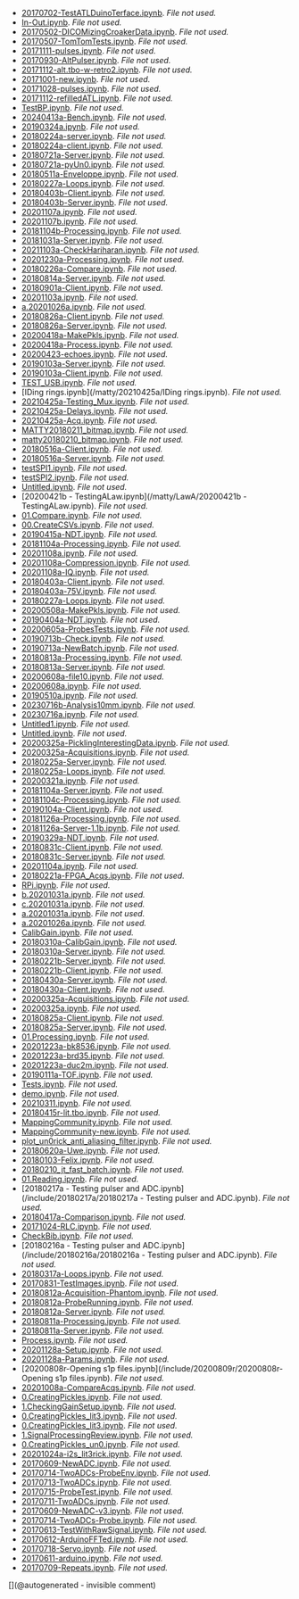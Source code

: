 * [20170702-TestATLDuinoTerface.ipynb](/retroATL3/data/20170702-TestATLDuinoTerface.ipynb). _File not used._
* [In-Out.ipynb](/retired/toadkiller/data/test_enveloppe/In-Out.ipynb). _File not used._
* [20170502-DICOMizingCroakerData.ipynb](/retired/croaker/data/20161217/20170502-DICOMizingCroakerData.ipynb). _File not used._
* [20170507-TomTomTests.ipynb](/retired/tomtom/20170507-TomTomTests.ipynb). _File not used._
* [20171111-pulses.ipynb](/retired/alt.tbo/20171111a/20171111-pulses.ipynb). _File not used._
* [20170930-AltPulser.ipynb](/retired/alt.tbo/test/20170930-AltPulser.ipynb). _File not used._
* [20171112-alt.tbo-w-retro2.ipynb](/retired/alt.tbo/20171112a/20171112-alt.tbo-w-retro2.ipynb). _File not used._
* [20171001-new.ipynb](/retired/alt.tbo/20171001a/20171001-new.ipynb). _File not used._
* [20171028-pulses.ipynb](/retired/alt.tbo/20171028a/20171028-pulses.ipynb). _File not used._
* [20171112-refilledATL.ipynb](/retired/alt.tbo/20171112b/20171112-refilledATL.ipynb). _File not used._
* [TestBP.ipynb](/retired/alt.tbo/20171112b/TestBP.ipynb). _File not used._
* [20240413a-Bench.ipynb](/pic0/data/20240413a/20240413a-Bench.ipynb). _File not used._
* [20190324a.ipynb](/matty/20190324a/20190324a.ipynb). _File not used._
* [20180224a-server.ipynb](/matty/20180224a/20180224a-server.ipynb). _File not used._
* [20180224a-client.ipynb](/matty/20180224a/20180224a-client.ipynb). _File not used._
* [20180721a-Server.ipynb](/matty/20180721a/20180721a-Server.ipynb). _File not used._
* [20180721a-pyUn0.ipynb](/matty/20180721a/20180721a-pyUn0.ipynb). _File not used._
* [20180511a-Enveloppe.ipynb](/matty/20180511a/20180511a-Enveloppe.ipynb). _File not used._
* [20180227a-Loops.ipynb](/matty/v0.1/images/20180227/20180227a-Loops.ipynb). _File not used._
* [20180403b-Client.ipynb](/matty/20180403b/20180403b-Client.ipynb). _File not used._
* [20180403b-Server.ipynb](/matty/20180403b/20180403b-Server.ipynb). _File not used._
* [20201107a.ipynb](/matty/20201107a/20201107a.ipynb). _File not used._
* [20201107b.ipynb](/matty/20201107a/20201107b.ipynb). _File not used._
* [20181104b-Processing.ipynb](/matty/20181104b/20181104b-Processing.ipynb). _File not used._
* [20181031a-Server.ipynb](/matty/20181031a/20181031a-Server.ipynb). _File not used._
* [20211103a-CheckHariharan.ipynb](/matty/20210311a/20211103a-CheckHariharan.ipynb). _File not used._
* [20201230a-Processing.ipynb](/matty/20201230a/20201230a-Processing.ipynb). _File not used._
* [20180226a-Compare.ipynb](/matty/20180226a/20180226a-Compare.ipynb). _File not used._
* [20180814a-Server.ipynb](/matty/20180814a/20180814a-Server.ipynb). _File not used._
* [20180901a-Client.ipynb](/matty/20180901a/20180901a-Client.ipynb). _File not used._
* [20201103a.ipynb](/matty/20201103a/20201103a.ipynb). _File not used._
* [a.20201026a.ipynb](/matty/20201026a/fpga_ctrl/a.20201026a.ipynb). _File not used._
* [20180826a-Client.ipynb](/matty/20180826a/20180826a-Client.ipynb). _File not used._
* [20180826a-Server.ipynb](/matty/20180826a/20180826a-Server.ipynb). _File not used._
* [20200418a-MakePkls.ipynb](/matty/20200418a/20200418a-MakePkls.ipynb). _File not used._
* [20200418a-Process.ipynb](/matty/20200418a/20200418a-Process.ipynb). _File not used._
* [20200423-echoes.ipynb](/matty/20200418a/20200423-echoes.ipynb). _File not used._
* [20190103a-Server.ipynb](/matty/20190103a/20190103a-Server.ipynb). _File not used._
* [20190103a-Client.ipynb](/matty/20190103a/20190103a-Client.ipynb). _File not used._
* [TEST_USB.ipynb](/matty/v1.1/direct/TEST_USB.ipynb). _File not used._
* [IDing rings.ipynb](/matty/20210425a/IDing rings.ipynb). _File not used._
* [20210425a-Testing_Mux.ipynb](/matty/20210425a/20210425a-Testing_Mux.ipynb). _File not used._
* [20210425a-Delays.ipynb](/matty/20210425a/20210425a-Delays.ipynb). _File not used._
* [20210425a-Acq.ipynb](/matty/20210425a/hvmux_tests/20210425a-Acq.ipynb). _File not used._
* [MATTY20180211_bitmap.ipynb](/matty/prog_flash/MATTY20180211_bitmap.ipynb). _File not used._
* [matty20180210_bitmap.ipynb](/matty/prog_flash/matty20180210_bitmap.ipynb). _File not used._
* [20180516a-Client.ipynb](/matty/20180516a/20180516a-Client.ipynb). _File not used._
* [20180516a-Server.ipynb](/matty/20180516a/20180516a-Server.ipynb). _File not used._
* [testSPI1.ipynb](/matty/SPI/testSPI1.ipynb). _File not used._
* [testSPI2.ipynb](/matty/SPI/testSPI2.ipynb). _File not used._
* [Untitled.ipynb](/matty/SPI/Untitled.ipynb). _File not used._
* [20200421b - TestingALaw.ipynb](/matty/LawA/20200421b - TestingALaw.ipynb). _File not used._
* [01.Compare.ipynb](/matty/LawA/comparatif/01.Compare.ipynb). _File not used._
* [00.CreateCSVs.ipynb](/matty/LawA/comparatif/data/00.CreateCSVs.ipynb). _File not used._
* [20190415a-NDT.ipynb](/matty/20190415a/20190415a-NDT.ipynb). _File not used._
* [20181104a-Processing.ipynb](/matty/20181104a/20181104a-Processing.ipynb). _File not used._
* [20201108a.ipynb](/matty/20201108a/20201108a.ipynb). _File not used._
* [20201108a-Compression.ipynb](/matty/20201108a/20201108a-Compression.ipynb). _File not used._
* [20201108a-IQ.ipynb](/matty/20201108a/20201108a-IQ.ipynb). _File not used._
* [20180403a-Client.ipynb](/matty/20180403a/20180403a-Client.ipynb). _File not used._
* [20180403a-75V.ipynb](/matty/20180403a/20180403a-75V.ipynb). _File not used._
* [20180227a-Loops.ipynb](/matty/20180227a/20180227a-Loops.ipynb). _File not used._
* [20200508a-MakePkls.ipynb](/matty/20200508a/20200508a-MakePkls.ipynb). _File not used._
* [20190404a-NDT.ipynb](/matty/20190404a/20190404a-NDT.ipynb). _File not used._
* [20200605a-ProbesTests.ipynb](/matty/20200605a/20200605a-ProbesTests.ipynb). _File not used._
* [20190713b-Check.ipynb](/matty/20190713/20190713b/20190713b-Check.ipynb). _File not used._
* [20190713a-NewBatch.ipynb](/matty/20190713/20190713a/20190713a-NewBatch.ipynb). _File not used._
* [20180813a-Processing.ipynb](/matty/20180813a/20180813a-Processing.ipynb). _File not used._
* [20180813a-Server.ipynb](/matty/20180813a/20180813a-Server.ipynb). _File not used._
* [20200608a-file10.ipynb](/matty/20200608a/20200608a-file10.ipynb). _File not used._
* [20200608a.ipynb](/matty/20200608a/20200608a.ipynb). _File not used._
* [20190510a.ipynb](/matty/20190510a/20190510a.ipynb). _File not used._
* [20230716b-Analysis10mm.ipynb](/matty/NDT/20230716a/20230716b-Analysis10mm.ipynb). _File not used._
* [20230716a.ipynb](/matty/NDT/20230716a/20230716a.ipynb). _File not used._
* [Untitled1.ipynb](/matty/un0_test_a/Untitled1.ipynb). _File not used._
* [Untitled.ipynb](/matty/un0_test_a/Untitled.ipynb). _File not used._
* [20200325a-PicklingInterestingData.ipynb](/matty/20200416a/20200325a-PicklingInterestingData.ipynb). _File not used._
* [20200325a-Acquisitions.ipynb](/matty/20200416a/20200325a-Acquisitions.ipynb). _File not used._
* [20180225a-Server.ipynb](/matty/20180225a/20180225a-Server.ipynb). _File not used._
* [20180225a-Loops.ipynb](/matty/20180225a/20180225a-Loops.ipynb). _File not used._
* [20200321a.ipynb](/matty/20200321a/20200321a.ipynb). _File not used._
* [20181104a-Server.ipynb](/matty/20181104c/20181104a-Server.ipynb). _File not used._
* [20181104c-Processing.ipynb](/matty/20181104c/20181104c-Processing.ipynb). _File not used._
* [20190104a-Client.ipynb](/matty/20190104a/20190104a-Client.ipynb). _File not used._
* [20181126a-Processing.ipynb](/matty/20181126a/20181126a-Processing.ipynb). _File not used._
* [20181126a-Server-1.1b.ipynb](/matty/20181126a/20181126a-Server-1.1b.ipynb). _File not used._
* [20190329a-NDT.ipynb](/matty/20190329a/20190329a-NDT.ipynb). _File not used._
* [20180831c-Client.ipynb](/matty/20180831c/20180831c-Client.ipynb). _File not used._
* [20180831c-Server.ipynb](/matty/20180831c/20180831c-Server.ipynb). _File not used._
* [20201104a.ipynb](/matty/20201104a/20201104a.ipynb). _File not used._
* [20180221a-FPGA_Acqs.ipynb](/matty/images/20180221a/20180221a-FPGA_Acqs.ipynb). _File not used._
* [RPi.ipynb](/matty/images/20180221a/RPi.ipynb). _File not used._
* [b.20201031a.ipynb](/matty/20201031a/b.20201031a.ipynb). _File not used._
* [c.20201031a.ipynb](/matty/20201031a/c.20201031a.ipynb). _File not used._
* [a.20201031a.ipynb](/matty/20201031a/a.20201031a.ipynb). _File not used._
* [a.20201026a.ipynb](/matty/20201031a/fpga_ctrl/a.20201026a.ipynb). _File not used._
* [CalibGain.ipynb](/matty/20180310a/CalibGain.ipynb). _File not used._
* [20180310a-CalibGain.ipynb](/matty/20180310a/20180310a-CalibGain.ipynb). _File not used._
* [20180310a-Server.ipynb](/matty/20180310a/20180310a-Server.ipynb). _File not used._
* [20180221b-Server.ipynb](/matty/20180224b/20180221b-Server.ipynb). _File not used._
* [20180221b-Client.ipynb](/matty/20180224b/20180221b-Client.ipynb). _File not used._
* [20180430a-Server.ipynb](/matty/20180430a/20180430a-Server.ipynb). _File not used._
* [20180430a-Client.ipynb](/matty/20180430a/20180430a-Client.ipynb). _File not used._
* [20200325a-Acquisitions.ipynb](/matty/20200325a/20200325a-Acquisitions.ipynb). _File not used._
* [20200325a.ipynb](/matty/20200325a/20200325a.ipynb). _File not used._
* [20180825a-Client.ipynb](/matty/20180825a/20180825a-Client.ipynb). _File not used._
* [20180825a-Server.ipynb](/matty/20180825a/20180825a-Server.ipynb). _File not used._
* [01.Processing.ipynb](/matty/20201223a/01.Processing.ipynb). _File not used._
* [20201223a-bk8536.ipynb](/matty/20201223a/bk8536/20201223a-bk8536.ipynb). _File not used._
* [20201223a-brd35.ipynb](/matty/20201223a/brd35/20201223a-brd35.ipynb). _File not used._
* [20201223a-duc2m.ipynb](/matty/20201223a/duc2m/20201223a-duc2m.ipynb). _File not used._
* [20190111a-TOF.ipynb](/matty/20190111a/20190111a-TOF.ipynb). _File not used._
* [Tests.ipynb](/matty/20210424a/Tests.ipynb). _File not used._
* [demo.ipynb](/matty/20210424a/hvmux_tests/demo.ipynb). _File not used._
* [20210311.ipynb](/include/20210311.ipynb). _File not used._
* [20180415r-lit.tbo.ipynb](/include/20180415r/20180415r-lit.tbo.ipynb). _File not used._
* [MappingCommunity.ipynb](/include/community/MappingCommunity.ipynb). _File not used._
* [MappingCommunity-new.ipynb](/include/community/MappingCommunity-new.ipynb). _File not used._
* [plot_un0rick_anti_aliasing_filter.ipynb](/include/community/Tim/FilterWork/un0rick_aa_filter/Plots_jupyter/plot_un0rick_anti_aliasing_filter.ipynb). _File not used._
* [20180620a-Uwe.ipynb](/include/community/Uwe/20180620a/20180620a-Uwe.ipynb). _File not used._
* [20180103-Felix.ipynb](/include/community/Felix/20180103a/20180103-Felix.ipynb). _File not used._
* [20180210_jt_fast_batch.ipynb](/include/community/Felix/20180208/20180210_jt_fast_batch.ipynb). _File not used._
* [01.Reading.ipynb](/include/20201213a/01.Reading.ipynb). _File not used._
* [20180217a - Testing pulser and ADC.ipynb](/include/20180217a/20180217a - Testing pulser and ADC.ipynb). _File not used._
* [20180417a-Comparison.ipynb](/include/20180417a/20180417a-Comparison.ipynb). _File not used._
* [20171024-RLC.ipynb](/include/RLC/20171024-RLC.ipynb). _File not used._
* [CheckBib.ipynb](/include/biblio/bib/CheckBib.ipynb). _File not used._
* [20180216a - Testing pulser and ADC.ipynb](/include/20180216a/20180216a - Testing pulser and ADC.ipynb). _File not used._
* [20180317a-Loops.ipynb](/include/bard/exp1/20180317a-Loops.ipynb). _File not used._
* [20170831-TestImages.ipynb](/include/images/20170831-TestImages.ipynb). _File not used._
* [20180812a-Acquisition-Phantom.ipynb](/include/images/kretzaw145ba/20180812a/20180812a-Acquisition-Phantom.ipynb). _File not used._
* [20180812a-ProbeRunning.ipynb](/include/images/kretzaw145ba/20180812a/20180812a-ProbeRunning.ipynb). _File not used._
* [20180812a-Server.ipynb](/include/images/kretzaw145ba/20180812a/20180812a-Server.ipynb). _File not used._
* [20180811a-Processing.ipynb](/include/images/kretzaw145ba/20180811a/20180811a-Processing.ipynb). _File not used._
* [20180811a-Server.ipynb](/include/images/kretzaw145ba/20180811a/20180811a-Server.ipynb). _File not used._
* [Process.ipynb](/include/images/probes_vna/Process.ipynb). _File not used._
* [20201128a-Setup.ipynb](/include/hp/20201128a/20201128a-Setup.ipynb). _File not used._
* [20201128a-Params.ipynb](/include/hp/20201128a/20201128a-Params.ipynb). _File not used._
* [20200808r-Opening s1p files.ipynb](/include/20200809r/20200808r-Opening s1p files.ipynb). _File not used._
* [20201008a-CompareAcqs.ipynb](/lit3rick/20201008a/20201008a-CompareAcqs.ipynb). _File not used._
* [0.CreatingPickles.ipynb](/lit3rick/20201008a/lit3rick_90V/0.CreatingPickles.ipynb). _File not used._
* [1.CheckingGainSetup.ipynb](/lit3rick/20201008a/lit3rick_5v/1.CheckingGainSetup.ipynb). _File not used._
* [0.CreatingPickles_lit3.ipynb](/lit3rick/20201008a/lit3rick_5v/0.CreatingPickles_lit3.ipynb). _File not used._
* [0.CreatingPickles_lit3.ipynb](/lit3rick/20201008a/lit3rick_i2s/0.CreatingPickles_lit3.ipynb). _File not used._
* [1.SignalProcessingReview.ipynb](/lit3rick/20201008a/lit3rick_i2s/1.SignalProcessingReview.ipynb). _File not used._
* [0.CreatingPickles_un0.ipynb](/lit3rick/20201008a/un0rick_50v/0.CreatingPickles_un0.ipynb). _File not used._
* [20201024a-i2s_lit3rick.ipynb](/lit3rick/20201024a/20201024a-i2s_lit3rick.ipynb). _File not used._
* [20170609-NewADC.ipynb](/elmo/data/20170609-NewADC.ipynb). _File not used._
* [20170714-TwoADCs-ProbeEnv.ipynb](/elmo/data/20170714-TwoADCs-ProbeEnv.ipynb). _File not used._
* [20170713-TwoADCs.ipynb](/elmo/data/20170713-TwoADCs.ipynb). _File not used._
* [20170715-ProbeTest.ipynb](/elmo/data/20170715-ProbeTest.ipynb). _File not used._
* [20170711-TwoADCs.ipynb](/elmo/data/20170711-TwoADCs.ipynb). _File not used._
* [20170609-NewADC-v3.ipynb](/elmo/data/20170609-NewADC-v3.ipynb). _File not used._
* [20170714-TwoADCs-Probe.ipynb](/elmo/data/20170714-TwoADCs-Probe.ipynb). _File not used._
* [20170613-TestWithRawSignal.ipynb](/elmo/data/20170613-TestWithRawSignal.ipynb). _File not used._
* [20170612-ArduinoFFTed.ipynb](/elmo/data/arduinoffset/20170612-ArduinoFFTed.ipynb). _File not used._
* [20170718-Servo.ipynb](/elmo/data/arduiphantom/20170718-Servo.ipynb). _File not used._
* [20170611-arduino.ipynb](/elmo/data/arduino/20170611-arduino.ipynb). _File not used._
* [20170709-Repeats.ipynb](/elmo/data/arduiprobe/20170709-Repeats.ipynb). _File not used._


[](@autogenerated - invisible comment)